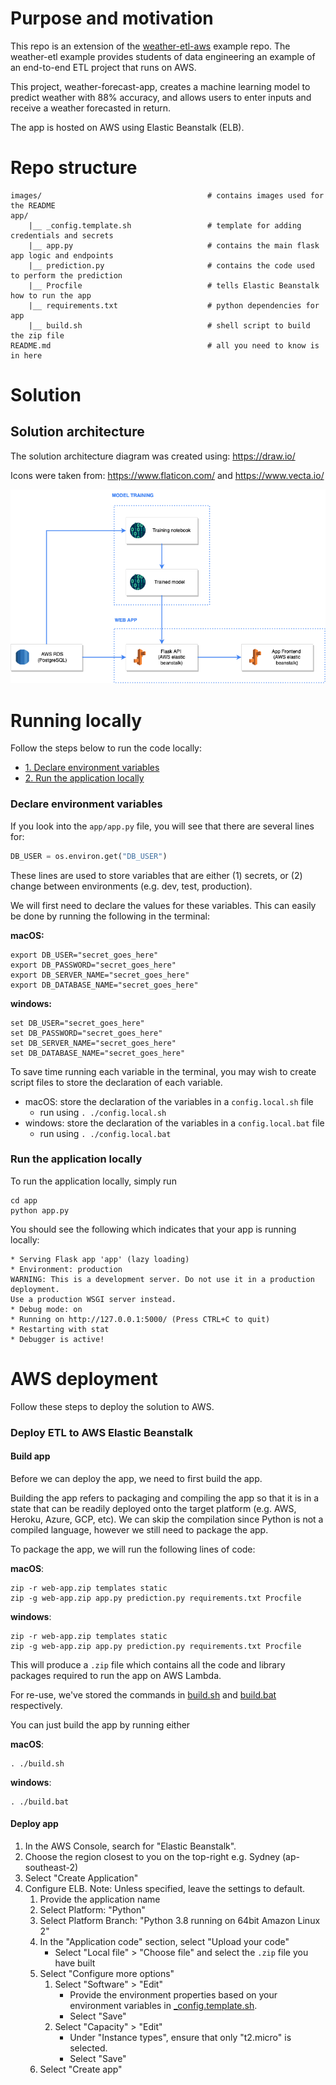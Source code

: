 # Purpose and motivation

This repo is an extension of the [weather-etl-aws](https://github.com/jonathanneo/weather-etl-aws) example repo. The weather-etl example provides students of data engineering an example of an end-to-end ETL project that runs on AWS. 

This project, weather-forecast-app, creates a machine learning model to predict weather with 88% accuracy, and allows users to enter inputs and receive a weather forecasted in return. 

The app is hosted on AWS using Elastic Beanstalk (ELB). 

# Repo structure 
```
images/                                     # contains images used for the README
app/    
    |__ _config.template.sh                 # template for adding credentials and secrets 
    |__ app.py                              # contains the main flask app logic and endpoints 
    |__ prediction.py                       # contains the code used to perform the prediction
    |__ Procfile                            # tells Elastic Beanstalk how to run the app 
    |__ requirements.txt                    # python dependencies for app 
    |__ build.sh                            # shell script to build the zip file 
README.md                                   # all you need to know is in here 
```

# Solution 

## Solution architecture 

The solution architecture diagram was created using: https://draw.io/ 

Icons were taken from: https://www.flaticon.com/ and https://www.vecta.io/ 


![solution_architecture.drawio.png](images/solution_architecture.drawio.png)

# Running locally 

Follow the steps below to run the code locally: 

- [1. Declare environment variables](#declare-environment-variables)
- [2. Run the application locally ](#run-the-application-locally)


### Declare environment variables 

If you look into the `app/app.py` file, you will see that there are several lines for: 

```python 
DB_USER = os.environ.get("DB_USER")
```

These lines are used to store variables that are either (1) secrets, or (2) change between environments (e.g. dev, test, production). 

We will first need to declare the values for these variables. This can easily be done by running the following in the terminal: 

<b>macOS:</b> 
```
export DB_USER="secret_goes_here"
export DB_PASSWORD="secret_goes_here"
export DB_SERVER_NAME="secret_goes_here"
export DB_DATABASE_NAME="secret_goes_here"
```

<b>windows:</b> 

```
set DB_USER="secret_goes_here"
set DB_PASSWORD="secret_goes_here"
set DB_SERVER_NAME="secret_goes_here"
set DB_DATABASE_NAME="secret_goes_here"
```

To save time running each variable in the terminal, you may wish to create script files to store the declaration of each variable. 

- macOS: store the declaration of the variables in a `config.local.sh` file 
    - run using `. ./config.local.sh` 
- windows: store the declaration of the variables in a `config.local.bat` file 
    - run using `. ./config.local.bat` 

### Run the application locally 

To run the application locally, simply run 

```
cd app
python app.py
```

You should see the following which indicates that your app is running locally: 
```
* Serving Flask app 'app' (lazy loading)
* Environment: production
WARNING: This is a development server. Do not use it in a production deployment.
Use a production WSGI server instead.
* Debug mode: on
* Running on http://127.0.0.1:5000/ (Press CTRL+C to quit)
* Restarting with stat
* Debugger is active!
```

# AWS deployment  

Follow these steps to deploy the solution to AWS. 


### Deploy ETL to AWS Elastic Beanstalk 

#### Build app

Before we can deploy the app, we need to first build the app. 

Building the app refers to packaging and compiling the app so that it is in a state that can be readily deployed onto the target platform (e.g. AWS, Heroku, Azure, GCP, etc). We can skip the compilation since Python is not a compiled language, however we still need to package the app. 

To package the app, we will run the following lines of code: 

<b>macOS</b>:
```
zip -r web-app.zip templates static
zip -g web-app.zip app.py prediction.py requirements.txt Procfile
```

<b>windows</b>:
```
zip -r web-app.zip templates static
zip -g web-app.zip app.py prediction.py requirements.txt Procfile
```

This will produce a `.zip` file which contains all the code and library packages required to run the app on AWS Lambda.  

For re-use, we've stored the commands in [build.sh](app/build.sh) and [build.bat](app/build.bat) respectively. 

You can just build the app by running either 

<b>macOS</b>:
```
. ./build.sh
```

<b>windows</b>:
```
. ./build.bat
```

#### Deploy app

1. In the AWS Console, search for "Elastic Beanstalk". 
2. Choose the region closest to you on the top-right e.g. Sydney (ap-southeast-2)
3. Select "Create Application" 
4. Configure ELB. Note: Unless specified, leave the settings to default. 
    1. Provide the application name 
    2. Select Platform: "Python"
    3. Select Platform Branch: "Python 3.8 running on 64bit Amazon Linux 2"
    4. In the "Application code" section, select "Upload your code"
        - Select "Local file" > "Choose file" and select the `.zip` file you have built 
    5. Select "Configure more options" 
        1. Select "Software" > "Edit"
            - Provide the environment properties based on your environment variables in [_config.template.sh](app/_config.template.sh).
            - Select "Save" 
        2. Select "Capacity" > "Edit" 
            - Under "Instance types", ensure that only "t2.micro" is selected. 
            - Select "Save" 
    6. Select "Create app" 


